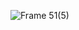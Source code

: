 ![Frame 51(5)](https://github.com/BynexME/.github/assets/92170476/391e8844-e605-400f-afb1-bb9166660c07)
